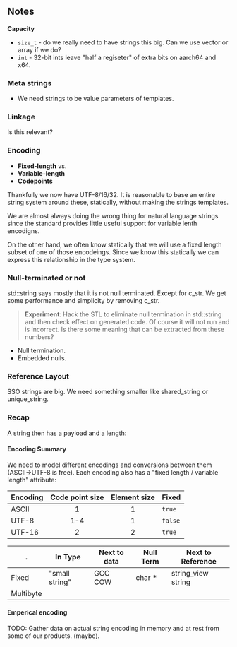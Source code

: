 ## Notes


**Capacity**
* `size_t` - do we really need to have strings this big. Can we use vector or
  array if we do?
* `int` - 32-bit ints leave "half a regiseter" of extra bits on aarch64 and x64.

### Meta strings
* We need strings to be value parameters of templates.


### Linkage
Is this relevant?

### Encoding

* **Fixed-length** vs.
* **Variable-length**
* **Codepoints**


Thankfully we now have UTF-8/16/32. It is reasonable to base an entire string
system around these, statically, without making the strings templates.

We are almost always doing the wrong thing for natural language strings since
the standard provides little useful support for variable lenth encodigns.

On the other hand, we often know statically that we will use a fixed length
subset of one of those encodeings. Since we know this statically we can express
this relationship in the type system.

### Null-terminated or not

std::string says mostly that it is not null terminated. Except for c_str. We get
some performance and simplicity by removing c_str.

> **Experiment**: Hack the STL to eliminate null termination in std::string and
> then check effect on generated code. Of course it will not run and is
> incorrect.  Is there some meaning that can be extracted from these numbers?

* Null termination.
* Embedded nulls.

### Reference Layout

SSO strings are big. We need something smaller like shared_string or
unique_string.
### Recap

A string then has a payload and a length:

#### Encoding Summary

We need to model different encodings and conversions between them (ASCII->UTF-8
is free). Each encoding also has a "fixed length / variable length" attribute:

Encoding | Code point size | Element size | Fixed
-------- | :-------------: | :----------: | ----
ASCII    |     1          |    1          | `true`
UTF-8    |    1-4         |    1          | `false`
UTF-16   |     2          |    2          | `true`


.   | In Type | Next to data | Null Term | Next to Reference
--- | --- | --- | --- | ---
Fixed | "small string" | GCC COW | char * | string_view string
Multibyte | | | |

#### Emperical encoding

TODO: Gather data on actual string encoding in memory and at rest from
some of our products. (maybe).
